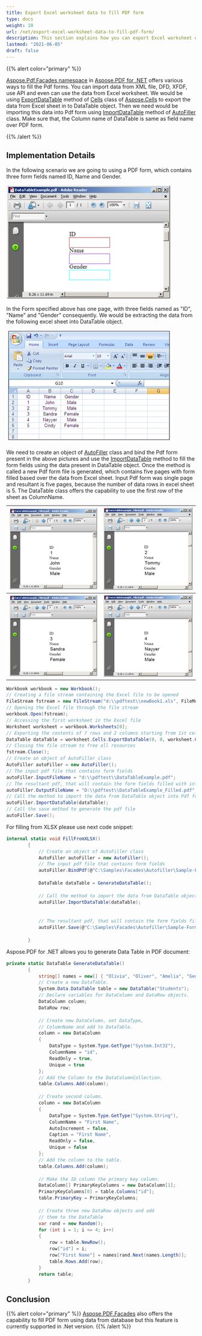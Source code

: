 ```yaml
---
title: Export Excel worksheet data to fill PDF form
type: docs
weight: 10
url: /net/export-excel-worksheet-data-to-fill-pdf-form/
description: This section explains how you can export Excel worksheet data to fill PDF form using AutoFiller Class.
lastmod: "2021-06-05"
draft: false
---
```


{{% alert color="primary" %}}

[Aspose.Pdf.Facades namespace](https://apireference.aspose.com/pdf/net/aspose.pdf.facades) in [Aspose.PDF for .NET](/pdf/net/) offers various ways to fill the Pdf forms. You can import data from XML file, DFD, XFDF, use API and even can use the data from Excel worksheet.
We would be using [ExportDataTable](https://apireference.aspose.com/cells/net/aspose.cells/range/methods/exportdatatable/index) method of [Cells](http://www.aspose.com/api/net/pdf/aspose.pdf/cells) class of [Aspose.Cells](https://docs.aspose.com//cells/net) to export the data from Excel sheet in to DataTable object. Then we need would be importing this data into Pdf form using [ImportDataTable](https://apireference.aspose.com/pdf/net/aspose.pdf.facades/autofiller/methods/importdatatable) method of [AutoFiller](http://www.aspose.com/api/net/pdf/aspose.pdf.facades/autofiller) class. Make sure that, the Column name of DataTable is same as field name over PDF form.

{{% /alert %}}

## Implementation Details

In the following scenario we are going to using a PDF form, which contains three form fields named ID, Name and Gender.

![todo:image_alt_text](export-excel-worksheet-data-to-fill-pdf-form_1.png)

In the Form specified above has one page, with three fields named as "ID", "Name" and "Gender" consequently. We would be extracting the data from the following excel sheet into DataTable object.

![todo:image_alt_text](export-excel-worksheet-data-to-fill-pdf-form_2.png)

We need to create an object of [AutoFiller](http://www.aspose.com/api/net/pdf/aspose.pdf.facades/autofiller) class and bind the Pdf form present in the above pictures and use the [ImportDataTable](https://apireference.aspose.com/pdf/net/aspose.pdf.facades/autofiller/methods/importdatatable) method to fill the form fields using the data present in DataTable object.
Once the method is called a new Pdf form file is generated, which contains five pages with form filled based over the data from Excel sheet. Input Pdf form was single page and resultant is five pages, because the number of data rows in excel sheet is 5. The DataTable class offers the capability to use the first row of the sheet as ColumnName.

|**![todo:image_alt_text](export-excel-worksheet-data-to-fill-pdf-form_3.png)**|**![todo:image_alt_text](export-excel-worksheet-data-to-fill-pdf-form_4.png)**|
| :- | :- |
|![todo:image_alt_text](export-excel-worksheet-data-to-fill-pdf-form_5.png)|![todo:image_alt_text](export-excel-worksheet-data-to-fill-pdf-form_6.png)|

```csharp
Workbook workbook = new Workbook();
// Creating a file stream containing the Excel file to be opened
FileStream fstream = new FileStream("d:\\pdftest\\newBook1.xls", FileMode.Open);
// Opening the Excel file through the file stream
workbook.Open(fstream);
// Accessing the first worksheet in the Excel file
Worksheet worksheet = workbook.Worksheets[0];
// Exporting the contents of 7 rows and 2 columns starting from 1st cell to DataTable
DataTable dataTable = worksheet.Cells.ExportDataTable(0, 0, worksheet.Cells.MaxRow + 1, worksheet.Cells.MaxColumn + 1, true);
// Closing the file stream to free all resources
fstream.Close();
// Create an object of AutoFiller class
AutoFiller autoFiller = new AutoFiller();
// The input pdf file that contains form fields
autoFiller.InputFileName = "d:\\pdftest\\DataTableExample.pdf";
// The resultant pdf, that will contain the form fields filled with information from DataTable
autoFiller.OutputFileName = "D:\\pdftest\\DataTableExample_Filled.pdf";
// Call the method to import the data from DataTable object into Pdf form fields.
autoFiller.ImportDataTable(dataTable);
// Call the save method to generate the pdf file
autoFiller.Save();
```

For filling from XLSX please use next code snippet:

```csharp
internal static void FillFromXLSX()
        {
            // Create an object of AutoFiller class
            AutoFiller autoFiller = new AutoFiller();
            // The input pdf file that contains form fields
            autoFiller.BindPdf(@"C:\Samples\Facades\Autofiller\Sample-Form-01.pdf");

            DataTable dataTable = GenerateDataTable();

            // Call the method to import the data from DataTable object into Pdf form fields.
            autoFiller.ImportDataTable(dataTable);


            // The resultant pdf, that will contain the form fields filled with information from DataTable
            autoFiller.Save(@"C:\Samples\Facades\Autofiller\Sample-Form-01_mod.pdf");

        }
```

Aspose.PDF for .NET allows you to generate Data Table in PDF document:

```csharp
private static DataTable GenerateDataTable()
        {
            string[] names = new[] { "Olivia", "Oliver", "Amelia", "George", "Isla", "Harry", "Ava", "Noah" };
            // Create a new DataTable.
            System.Data.DataTable table = new DataTable("Students");
            // Declare variables for DataColumn and DataRow objects.
            DataColumn column;
            DataRow row;

            // Create new DataColumn, set DataType,
            // ColumnName and add to DataTable.
            column = new DataColumn
            {
                DataType = System.Type.GetType("System.Int32"),
                ColumnName = "id",
                ReadOnly = true,
                Unique = true
            };
            // Add the Column to the DataColumnCollection.
            table.Columns.Add(column);

            // Create second column.
            column = new DataColumn
            {
                DataType = System.Type.GetType("System.String"),
                ColumnName = "First Name",
                AutoIncrement = false,
                Caption = "First Name",
                ReadOnly = false,
                Unique = false
            };
            // Add the column to the table.
            table.Columns.Add(column);

            // Make the ID column the primary key column.
            DataColumn[] PrimaryKeyColumns = new DataColumn[1];
            PrimaryKeyColumns[0] = table.Columns["id"];
            table.PrimaryKey = PrimaryKeyColumns;

            // Create three new DataRow objects and add
            // them to the DataTable
            var rand = new Random();
            for (int i = 1; i <= 4; i++)
            {
                row = table.NewRow();
                row["id"] = i;
                row["First Name"] = names[rand.Next(names.Length)];
                table.Rows.Add(row);
            }
            return table;
        }
```

## Conclusion

{{% alert color="primary" %}}
[Aspose.PDF.Facades](https://apireference.aspose.com/pdf/net/aspose.pdf.facades) also offers the capability to fill PDF form using data from database but this feature is currently supported in .Net version.
{{% /alert %}}
